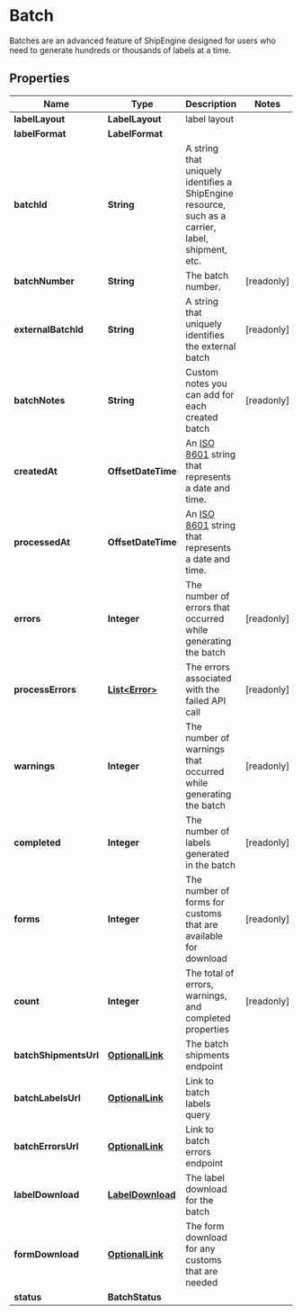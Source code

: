 

# Batch

Batches are an advanced feature of ShipEngine designed for users who need to generate hundreds or thousands of labels at a time. 

## Properties

| Name | Type | Description | Notes |
|------------ | ------------- | ------------- | -------------|
|**labelLayout** | **LabelLayout** | label layout |  |
|**labelFormat** | **LabelFormat** |  |  |
|**batchId** | **String** | A string that uniquely identifies a ShipEngine resource, such as a carrier, label, shipment, etc. |  |
|**batchNumber** | **String** | The batch number. |  [readonly] |
|**externalBatchId** | **String** | A string that uniquely identifies the external batch |  [readonly] |
|**batchNotes** | **String** | Custom notes you can add for each created batch |  [readonly] |
|**createdAt** | **OffsetDateTime** | An [ISO 8601](https://en.wikipedia.org/wiki/ISO_8601) string that represents a date and time.  |  |
|**processedAt** | **OffsetDateTime** | An [ISO 8601](https://en.wikipedia.org/wiki/ISO_8601) string that represents a date and time.  |  |
|**errors** | **Integer** | The number of errors that occurred while generating the batch |  [readonly] |
|**processErrors** | [**List&lt;Error&gt;**](Error.md) | The errors associated with the failed API call |  [readonly] |
|**warnings** | **Integer** | The number of warnings that occurred while generating the batch |  [readonly] |
|**completed** | **Integer** | The number of labels generated in the batch |  [readonly] |
|**forms** | **Integer** | The number of forms for customs that are available for download |  [readonly] |
|**count** | **Integer** | The total of errors, warnings, and completed properties |  [readonly] |
|**batchShipmentsUrl** | [**OptionalLink**](OptionalLink.md) | The batch shipments endpoint |  |
|**batchLabelsUrl** | [**OptionalLink**](OptionalLink.md) | Link to batch labels query |  |
|**batchErrorsUrl** | [**OptionalLink**](OptionalLink.md) | Link to batch errors endpoint |  |
|**labelDownload** | [**LabelDownload**](LabelDownload.md) | The label download for the batch |  |
|**formDownload** | [**OptionalLink**](OptionalLink.md) | The form download for any customs that are needed |  |
|**status** | **BatchStatus** |  |  |



